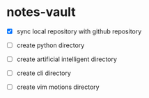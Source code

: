 # notes-vault
- [x] sync local repository with github repository
- [ ] create python directory
- [ ] create artificial intelligent directory
- [ ] create cli directory
- [ ] create vim motions directory


